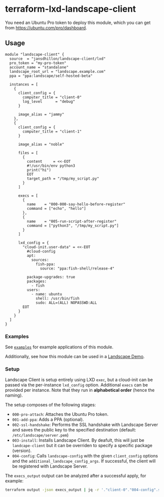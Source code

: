 # terraform-lxd-landscape-client

You need an Ubuntu Pro token to deploy this module, which you can get from <https://ubuntu.com/pro/dashboard>.

## Usage

```hcl
module "landscape-client" {
  source  = "jansdhillon/landscape-client/lxd"
  pro_token = "my-pro-token"
  account_name = "standalone"
  landscape_root_url = "landscape.example.com"
  ppa = "ppa:landscape/self-hosted-beta"

  instances = [
    {
      client_config = {
        computer_title = "client-0"
        log_level      = "debug"
      }

      image_alias = "jammy"
    },
    {
      client_config = {
        computer_title = "client-1"
      }

      image_alias = "noble"

      files = [
        {
          content     = <<-EOT
          #!/usr/bin/env python3
          print("hi")
          EOT
          target_path = "/tmp/my_script.py"
        }
      ]

      execs = [
        {
          name    = "000-000-say-hello-before-register"
          command = ["echo", "hello"]
        },
        {
          name    = "005-run-script-after-register"
          command = ["python3", "/tmp/my_script.py"]
        }
      ]

      lxd_config = {
        "cloud-init.user-data" = <<-EOT
          #cloud-config
          apt:
            sources:
              fish-ppa:
                source: "ppa:fish-shell/release-4"

          package-upgrades: true
          packages:
            - fish
          users:
            - name: ubuntu
              shell: /usr/bin/fish
              sudo: ALL=(ALL) NOPASSWD:ALL
        EOT
      }
    }
  ]
}
```

### Examples

See [`examples`](https://github.com/jansdhillon/terraform-lxd-landscape-client/tree/main/examples) for example applications of this module.

Additionally, see how this module can be used in a [Landscape Demo](https://github.com/jansdhillon/landscape-demo/blob/main/client/main.tf).

### Setup

Landscape Client is setup entirely using LXD `exec`, but a cloud-init can be passed via the per-instance `lxd_config` option. Additional `execs` can be provided per instance. Note that they run in **alphabetical order** (hence the naming).

The setup composes of the following stages:

- `000-pro-attach`: Attaches the Ubuntu Pro token.
- `001-add-ppa`: Adds a PPA (optional).
- `002-ssl-handshake`: Performs the SSL handshake with Landscape Server and saves the public key to the specified destination (default: `/etc/landscape/server.pem`)
- `003-install`: Installs Landscape Client. By deafult, this will just be `landcape-client` but it can be overriden to specify a specific package (version).
- `004-config`: Calls `landscape-config` with the given `client_config` options and the `additional_landscape_config_args`. If successful, the client will be registered with Landscape Server.

The `execs_output` output can be analyzed after a successful apply, for example:

```sh
terraform output -json execs_output | jq -r '."client-0"."004-config".stderr'
```

